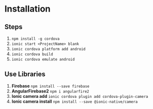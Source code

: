 #  Installation
## Steps
1. ``` npm install -g cordova ```
2. ``` ionic start <ProjectName> blank ```
3. ``` ionic cordova platform add android ```
4. ``` ionic cordova build ```
5. ``` ionic cordova emulate android ```

## Use Libraries
1. **Firebase** ``` npm install --save firebase ```
2. **AngularFirebase2** ``` npm i angularfire2 ```
3. **Ionic camera add** ``` ionic cordova plugin add cordova-plugin-camera ```
4. **Ionic camera install** ``` npm install --save @ionic-native/camera ```
